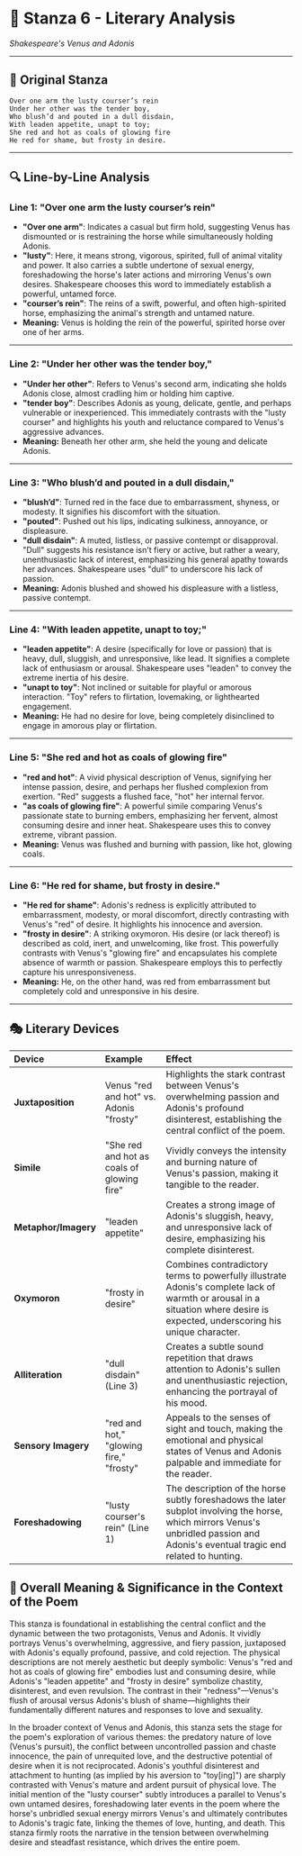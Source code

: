 # 🌹 Stanza 6 - Literary Analysis
*Shakespeare's Venus and Adonis*

---

## 📖 Original Stanza
```
Over one arm the lusty courser’s rein
Under her other was the tender boy,
Who blush’d and pouted in a dull disdain,
With leaden appetite, unapt to toy;
She red and hot as coals of glowing fire
He red for shame, but frosty in desire.
```

---

## 🔍 Line-by-Line Analysis

### Line 1: "Over one arm the lusty courser’s rein"
*   **"Over one arm"**: Indicates a casual but firm hold, suggesting Venus has dismounted or is restraining the horse while simultaneously holding Adonis.
*   **"lusty"**: Here, it means strong, vigorous, spirited, full of animal vitality and power. It also carries a subtle undertone of sexual energy, foreshadowing the horse's later actions and mirroring Venus's own desires. Shakespeare chooses this word to immediately establish a powerful, untamed force.
*   **"courser’s rein"**: The reins of a swift, powerful, and often high-spirited horse, emphasizing the animal's strength and untamed nature.
*   **Meaning:** Venus is holding the rein of the powerful, spirited horse over one of her arms.

---

### Line 2: "Under her other was the tender boy,"
*   **"Under her other"**: Refers to Venus's second arm, indicating she holds Adonis close, almost cradling him or holding him captive.
*   **"tender boy"**: Describes Adonis as young, delicate, gentle, and perhaps vulnerable or inexperienced. This immediately contrasts with the "lusty courser" and highlights his youth and reluctance compared to Venus's aggressive advances.
*   **Meaning:** Beneath her other arm, she held the young and delicate Adonis.

---

### Line 3: "Who blush’d and pouted in a dull disdain,"
*   **"blush’d"**: Turned red in the face due to embarrassment, shyness, or modesty. It signifies his discomfort with the situation.
*   **"pouted"**: Pushed out his lips, indicating sulkiness, annoyance, or displeasure.
*   **"dull disdain"**: A muted, listless, or passive contempt or disapproval. "Dull" suggests his resistance isn't fiery or active, but rather a weary, unenthusiastic lack of interest, emphasizing his general apathy towards her advances. Shakespeare uses "dull" to underscore his lack of passion.
*   **Meaning:** Adonis blushed and showed his displeasure with a listless, passive contempt.

---

### Line 4: "With leaden appetite, unapt to toy;"
*   **"leaden appetite"**: A desire (specifically for love or passion) that is heavy, dull, sluggish, and unresponsive, like lead. It signifies a complete lack of enthusiasm or arousal. Shakespeare uses "leaden" to convey the extreme inertia of his desire.
*   **"unapt to toy"**: Not inclined or suitable for playful or amorous interaction. "Toy" refers to flirtation, lovemaking, or lighthearted engagement.
*   **Meaning:** He had no desire for love, being completely disinclined to engage in amorous play or flirtation.

---

### Line 5: "She red and hot as coals of glowing fire"
*   **"red and hot"**: A vivid physical description of Venus, signifying her intense passion, desire, and perhaps her flushed complexion from exertion. "Red" suggests a flushed face, "hot" her internal fervor.
*   **"as coals of glowing fire"**: A powerful simile comparing Venus's passionate state to burning embers, emphasizing her fervent, almost consuming desire and inner heat. Shakespeare uses this to convey extreme, vibrant passion.
*   **Meaning:** Venus was flushed and burning with passion, like hot, glowing coals.

---

### Line 6: "He red for shame, but frosty in desire."
*   **"He red for shame"**: Adonis's redness is explicitly attributed to embarrassment, modesty, or moral discomfort, directly contrasting with Venus's "red" of desire. It highlights his innocence and aversion.
*   **"frosty in desire"**: A striking oxymoron. His desire (or lack thereof) is described as cold, inert, and unwelcoming, like frost. This powerfully contrasts with Venus's "glowing fire" and encapsulates his complete absence of warmth or passion. Shakespeare employs this to perfectly capture his unresponsiveness.
*   **Meaning:** He, on the other hand, was red from embarrassment but completely cold and unresponsive in his desire.

---

## 🎭 Literary Devices

| Device               | Example                                   | Effect                                                                                                                                                                             |
| :------------------- | :---------------------------------------- | :--------------------------------------------------------------------------------------------------------------------------------------------------------------------------------- |
| **Juxtaposition**    | Venus "red and hot" vs. Adonis "frosty"   | Highlights the stark contrast between Venus's overwhelming passion and Adonis's profound disinterest, establishing the central conflict of the poem.                                   |
| **Simile**           | "She red and hot as coals of glowing fire" | Vividly conveys the intensity and burning nature of Venus's passion, making it tangible to the reader.                                                                           |
| **Metaphor/Imagery** | "leaden appetite"                         | Creates a strong image of Adonis's sluggish, heavy, and unresponsive lack of desire, emphasizing his complete disinterest.                                                         |
| **Oxymoron**         | "frosty in desire"                        | Combines contradictory terms to powerfully illustrate Adonis's complete lack of warmth or arousal in a situation where desire is expected, underscoring his unique character.         |
| **Alliteration**     | "dull disdain" (Line 3)                   | Creates a subtle sound repetition that draws attention to Adonis's sullen and unenthusiastic rejection, enhancing the portrayal of his mood.                                         |
| **Sensory Imagery**  | "red and hot," "glowing fire," "frosty"   | Appeals to the senses of sight and touch, making the emotional and physical states of Venus and Adonis palpable and immediate for the reader.                                       |
| **Foreshadowing**    | "lusty courser's rein" (Line 1)           | The description of the horse subtly foreshadows the later subplot involving the horse, which mirrors Venus's unbridled passion and Adonis's eventual tragic end related to hunting. |

## 🎯 Overall Meaning & Significance in the Context of the Poem

This stanza is foundational in establishing the central conflict and the dynamic between the two protagonists, Venus and Adonis. It vividly portrays Venus's overwhelming, aggressive, and fiery passion, juxtaposed with Adonis's equally profound, passive, and cold rejection. The physical descriptions are not merely aesthetic but deeply symbolic: Venus's "red and hot as coals of glowing fire" embodies lust and consuming desire, while Adonis's "leaden appetite" and "frosty in desire" symbolize chastity, disinterest, and even revulsion. The contrast in their "redness"—Venus's flush of arousal versus Adonis's blush of shame—highlights their fundamentally different natures and responses to love and sexuality.

In the broader context of Venus and Adonis, this stanza sets the stage for the poem's exploration of various themes: the predatory nature of love (Venus's pursuit), the conflict between uncontrolled passion and chaste innocence, the pain of unrequited love, and the destructive potential of desire when it is not reciprocated. Adonis's youthful disinterest and attachment to hunting (as implied by his aversion to "toy[ing]") are sharply contrasted with Venus's mature and ardent pursuit of physical love. The initial mention of the "lusty courser" subtly introduces a parallel to Venus's own untamed desires, foreshadowing later events in the poem where the horse's unbridled sexual energy mirrors Venus's and ultimately contributes to Adonis's tragic fate, linking the themes of love, hunting, and death. This stanza firmly roots the narrative in the tension between overwhelming desire and steadfast resistance, which drives the entire poem.
